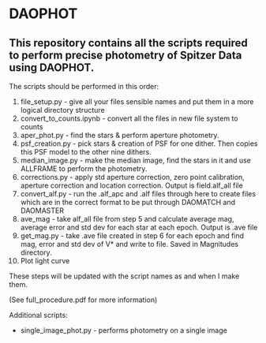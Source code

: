 # DAOPHOT

## This repository contains all the scripts required to perform precise photometry of Spitzer Data using DAOPHOT.

The scripts should be performed in this order:
1. file_setup.py - give all your files sensible names and put them in a more logical directory structure
2. convert_to_counts.ipynb - convert all the files in new file system to counts
2. aper_phot.py - find the stars & perform aperture photometry.
3. psf_creation.py - pick stars & creation of PSF for one dither. Then copies this PSF model to the other nine dithers.
4. median_image.py - make the median image, find the stars in it and use ALLFRAME to perform the photometry.
5. corrections.py - apply std aperture correction, zero point calibration, aperture correction and location correction. Output is field.alf_all file
6. convert_alf.py - run the .alf_apc and .alf files through here to create files which are in the correct format to be put through DAOMATCH and DAOMASTER
6. ave_mag - take alf_all file from step 5 and calculate average mag, average error and std dev for each star at each epoch. Output is .ave file
7. get_mag.py - take .ave file created in step 6 for each epoch and find mag, error and std dev of V* and write to file. Saved in Magnitudes directory.
8. Plot light curve

These steps will be updated with the script names as and when I make them.

(See full_procedure.pdf for more information)

Additional scripts:
- single_image_phot.py - performs photometry on a single image 

